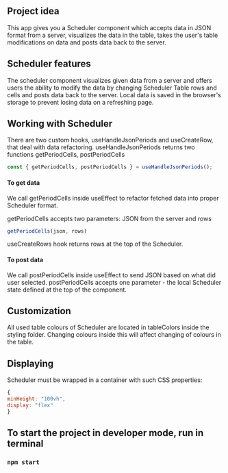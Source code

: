 ## Project idea

This app gives you a Scheduler component which accepts data in JSON format from a server, visualizes the data
in the table, takes the user's table modifications on data and posts data back to the server.

## Scheduler features

The scheduler component visualizes given data from a server and offers users the ability to modify the data by changing Scheduler Table
rows and cells and posts data back to the server.
Local data is saved in the browser's storage to prevent losing data on a refreshing page.

## Working with Scheduler

There are two custom hooks, useHandleJsonPeriods and useCreateRow, that deal with data refactoring.
useHandleJsonPeriods returns two functions getPeriodCells, postPeriodCells
```javascript
const { getPeriodCells, postPeriodCells } = useHandleJsonPeriods();
```

#### To get data

We call getPeriodCells inside useEffect to refactor fetched data into proper Scheduler format.

getPeriodCells accepts two parameters: JSON from the server and rows

```javascript
getPeriodCells(json, rows)
```

useCreateRows hook returns rows at the top of the Scheduler.

#### To post data

We call postPeriodCells inside useEffect to send JSON based on what did user selected.
postPeriodCells accepts one parameter - the local Scheduler state defined at the top of the component.

## Customization

All used table colours of Scheduler are located in tableColors inside the styling folder.
Changing colours inside this will affect changing of colours in the table.

## Displaying

Scheduler must be wrapped in a container with such CSS properties:
```javascript
{
minHeight: "100vh",
display: "flex"
}
```

## To start the project in developer mode, run in terminal

### `npm start`
